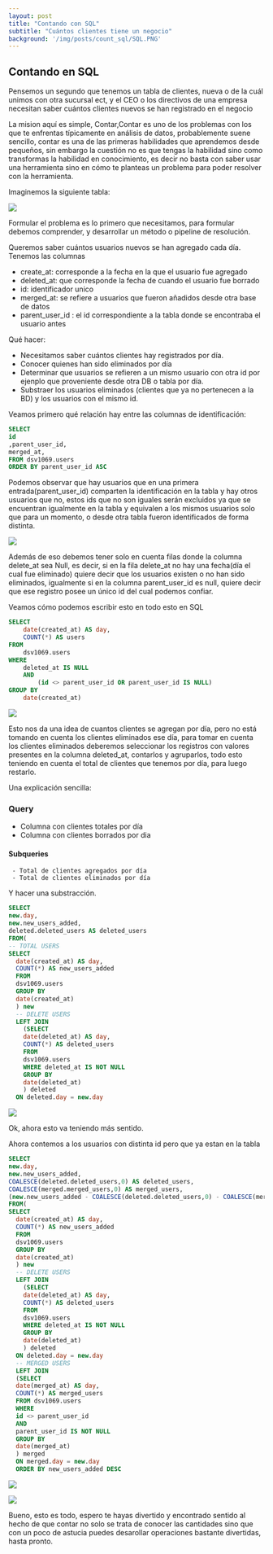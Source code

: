 ```yaml
---
layout: post
title: "Contando con SQL"
subtitle: "Cuántos clientes tiene un negocio"
background: '/img/posts/count_sql/SQL.PNG'
---
```



## Contando en SQL 


Pensemos un segundo que tenemos un tabla de clientes, nueva o de la cuál unimos con otra sucursal ect, y  el CEO o los directivos de una empresa necesitan saber cuántos clientes nuevos se han registrado en el negocio

La mision aquí es simple, Contar,Contar es uno de los problemas con los que te enfrentas típicamente en análisis de datos, probablemente suene sencillo, contar es una de las primeras habilidades que aprendemos desde pequeños, sin embargo la cuestión no es que tengas la habilidad sino como transformas la habilidad en conocimiento, es decir no basta con saber usar una herramienta sino en cómo te planteas un problema para poder resolver con la herramienta.

Imaginemos la siguiente tabla:


![](/img/posts/count_sql/tabla.PNG)

Formular el problema es lo primero que necesitamos, para formular debemos comprender, y desarrollar un método o pipeline de resolución.

Queremos saber cuántos usuarios nuevos se han agregado cada día.
Tenemos las columnas 
- create_at: corresponde a la fecha en la que el usuario fue agregado
- deleted_at: que corresponde la fecha de cuando el usuario fue borrado
- id: identificador unico
- merged_at: se refiere a usuarios que fueron añadidos desde otra base de datos
- parent_user_id : el id correspondiente a la tabla donde se encontraba el usuario antes

Qué hacer:
- Necesitamos saber cuántos clientes hay registrados por día.
- Conocer quienes han sido eliminados por día
- Determinar que usuarios se refieren a un mismo usuario con otra id por ejenplo  que proveniente desde otra DB o tabla por día.
- Substraer los usuarios eliminados (clientes que ya no pertenecen a la BD) y los usuarios con el mismo id.



Veamos primero qué relación hay entre las columnas de identificación:

~~~~sql
SELECT
id 
,parent_user_id, 
merged_at,
FROM dsv1069.users 
ORDER BY parent_user_id ASC
~~~~

Podemos observar que hay usuarios  que en una primera entrada(parent_user_id)  comparten la identificación en la tabla y hay otros usuarios que no, estos ids que no son iguales serán excluidos ya que se encuentran igualmente en la tabla y equivalen a los mismos usuarios solo que para un momento, o desde otra tabla fueron identificados de forma distinta.

![](/img/posts/count_sql/review.PNG)

Además de eso debemos tener solo en cuenta filas donde la columna delete_at sea Null, es decir, si en la fila delete_at no hay una fecha(día el cual fue eliminado) quiere decir que los usuarios existen o no han sido eliminados, igualmente si en la columna parent_user_id es null, quiere decir que ese registro posee un único id del cual podemos confiar.

Veamos cómo podemos escribir esto en todo esto en SQL


~~~~sql
SELECT 
    date(created_at) AS day,
    COUNT(*) AS users
FROM 
    dsv1069.users
WHERE 
    deleted_at IS NULL
    AND
        (id <> parent_user_id OR parent_user_id IS NULL)
GROUP BY 
    date(created_at)
~~~~

![](/img/posts/count_sql/figure1.PNG)


Esto nos da una idea de cuantos clientes se agregan por día, pero no está tomando en cuenta los clientes eliminados ese día,
para tomar en cuenta los clientes eliminados deberemos seleccionar los registros con valores presentes en la columna deleted_at, contarlos y agruparlos, todo esto teniendo en cuenta el total de clientes que tenemos por día, para luego restarlo.


Una explicación sencilla: 
### Query
- Columna con clientes totales por día
- Columna con clientes borrados por dia
#### Subqueries
     - Total de clientes agregados por día
     - Total de clientes eliminados por día


Y hacer una substracción.

~~~~sql
SELECT 
new.day, 
new.new_users_added,
deleted.deleted_users AS deleted_users
FROM(
-- TOTAL USERS
SELECT 
  date(created_at) AS day,
  COUNT(*) AS new_users_added
  FROM 
  dsv1069.users
  GROUP BY 
  date(created_at)
  ) new 
  -- DELETE USERS
  LEFT JOIN 
    (SELECT 
    date(deleted_at) AS day,
    COUNT(*) AS deleted_users 
    FROM 
    dsv1069.users 
    WHERE deleted_at IS NOT NULL 
    GROUP BY 
    date(deleted_at)
    ) deleted
  ON deleted.day = new.day

~~~~

![](/img/posts/count_sql/figure2.PNG)

Ok, ahora esto va teniendo más sentido.

Ahora contemos  a los usuarios con distinta id pero que ya estan en la tabla

~~~~sql
SELECT 
new.day, 
new.new_users_added,
COALESCE(deleted.deleted_users,0) AS deleted_users,
COALESCE(merged.merged_users,0) AS merged_users,
(new.new_users_added - COALESCE(deleted.deleted_users,0) - COALESCE(merged.merged_users,0)) AS net_added_users
FROM(
SELECT 
  date(created_at) AS day,
  COUNT(*) AS new_users_added
  FROM 
  dsv1069.users
  GROUP BY 
  date(created_at)
  ) new 
  -- DELETE USERS
  LEFT JOIN 
    (SELECT 
    date(deleted_at) AS day,
    COUNT(*) AS deleted_users 
    FROM 
    dsv1069.users 
    WHERE deleted_at IS NOT NULL 
    GROUP BY 
    date(deleted_at)
    ) deleted
  ON deleted.day = new.day
  -- MERGED USERS
  LEFT JOIN 
  (SELECT 
  date(merged_at) AS day,
  COUNT(*) AS merged_users
  FROM dsv1069.users
  WHERE 
  id <> parent_user_id 
  AND 
  parent_user_id IS NOT NULL 
  GROUP BY 
  date(merged_at)
  ) merged
  ON merged.day = new.day 
  ORDER BY new_users_added DESC
~~~~

![](/img/posts/count_sql/final_table.PNG)

![](/img/posts/count_sql/graph_final.PNG)

Bueno, esto es todo, espero te hayas divertido y encontrado sentido al hecho de que contar no solo se trata de conocer las cantidades sino que con un poco de astucia puedes desarollar operaciones bastante divertidas, hasta pronto.


```python

```
